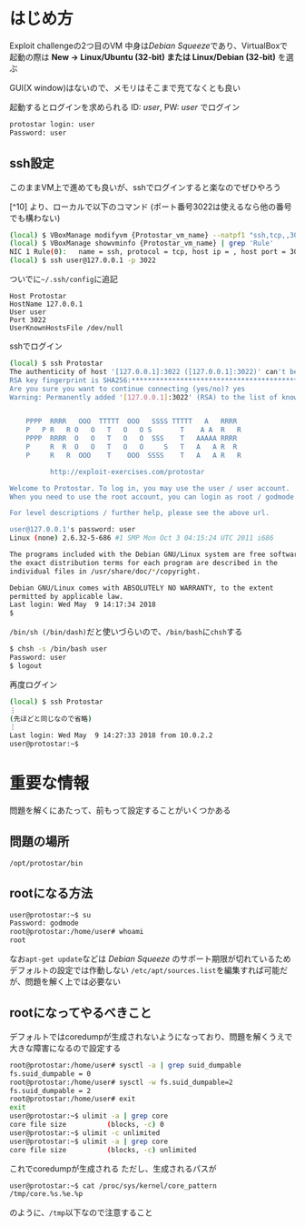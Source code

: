 <!-- TITLE: How To Begin -->
<!-- SUBTITLE: A quick summary of How To Begin -->

# はじめ方

Exploit challengeの2つ目のVM
中身は*Debian Squeeze*であり、VirtualBoxで起動の際は **New &rarr; Linux/Ubuntu (32-bit) または Linux/Debian (32-bit)** を選ぶ

GUI(X window)はないので、メモリはそこまで充てなくとも良い

起動するとログインを求められる
ID: *user*, PW: *user* でログイン

```sh
protostar login: user
Password: user
```

## ssh設定

このままVM上で進めても良いが、sshでログインすると楽なのでぜひやろう

[^10] より、ローカルで以下のコマンド
(ポート番号3022は使えるなら他の番号でも構わない)

```sh
(local) $ VBoxManage modifyvm {Protostar_vm_name} --natpf1 "ssh,tcp,,3022,,22"
(local) $ VBoxManage showvminfo {Protostar_vm_name} | grep 'Rule' 
NIC 1 Rule(0):   name = ssh, protocol = tcp, host ip = , host port = 3022, guest ip = , guest port = 22
(local) $ ssh user@127.0.0.1 -p 3022
```

ついでに`~/.ssh/config`に追記

```
Host Protostar
HostName 127.0.0.1 
User user
Port 3022
UserKnownHostsFile /dev/null
```

sshでログイン

```sh
(local) $ ssh Protostar 
The authenticity of host '[127.0.0.1]:3022 ([127.0.0.1]:3022)' can't be established.
RSA key fingerprint is SHA256:*******************************************.
Are you sure you want to continue connecting (yes/no)? yes
Warning: Permanently added '[127.0.0.1]:3022' (RSA) to the list of known hosts.


    PPPP  RRRR   OOO  TTTTT  OOO   SSSS TTTTT   A   RRRR  
    P   P R   R O   O   T   O   O S       T    A A  R   R 
    PPPP  RRRR  O   O   T   O   O  SSS    T   AAAAA RRRR  
    P     R  R  O   O   T   O   O     S   T   A   A R  R  
    P     R   R  OOO    T    OOO  SSSS    T   A   A R   R 

          http://exploit-exercises.com/protostar                                                 

Welcome to Protostar. To log in, you may use the user / user account.
When you need to use the root account, you can login as root / godmode.

For level descriptions / further help, please see the above url.

user@127.0.0.1's password: user
Linux (none) 2.6.32-5-686 #1 SMP Mon Oct 3 04:15:24 UTC 2011 i686

The programs included with the Debian GNU/Linux system are free software;
the exact distribution terms for each program are described in the
individual files in /usr/share/doc/*/copyright.

Debian GNU/Linux comes with ABSOLUTELY NO WARRANTY, to the extent
permitted by applicable law.
Last login: Wed May  9 14:17:34 2018
$ 
```

`/bin/sh (/bin/dash)`だと使いづらいので、`/bin/bash`に`chsh`する

```sh
$ chsh -s /bin/bash user
Password: user
$ logout
```

再度ログイン

```bash
(local) $ ssh Protostar
⋮
(先ほどと同じなので省略)
⋮
Last login: Wed May  9 14:27:33 2018 from 10.0.2.2
user@protostar:~$ 
```

# 重要な情報

問題を解くにあたって、前もって設定することがいくつかある

## 問題の場所

`/opt/protostar/bin`

## rootになる方法

```bash
user@protostar:~$ su
Password: godmode
root@protostar:/home/user# whoami
root
```

なお`apt-get update`などは *Debian Squeeze* のサポート期限が切れているためデフォルトの設定では作動しない
`/etc/apt/sources.list`を編集すれば可能だが、問題を解く上では必要ない

## rootになってやるべきこと

デフォルトではcoredumpが生成されないようになっており、問題を解くうえで大きな障害になるので設定する

```sh
root@protostar:/home/user# sysctl -a | grep suid_dumpable
fs.suid_dumpable = 0
root@protostar:/home/user# sysctl -w fs.suid_dumpable=2
fs.suid_dumpable = 2
root@protostar:/home/user# exit
exit
user@protostar:~$ ulimit -a | grep core
core file size          (blocks, -c) 0
user@protostar:~$ ulimit -c unlimited
user@protostar:~$ ulimit -a | grep core
core file size          (blocks, -c) unlimited
```

これでcoredumpが生成される
ただし、生成されるパスが

```bash
user@protostar:~$ cat /proc/sys/kernel/core_pattern
/tmp/core.%s.%e.%p
```

のように、`/tmp`以下なので注意すること